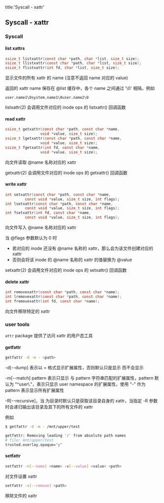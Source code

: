 title:'Syscall - xattr'
## Syscall - xattr

### Syscall

#### list xattrs

```c
ssize_t listxattr(const char *path, char *list, size_t size);
ssize_t llistxattr(const char *path, char *list, size_t size);
ssize_t flistxattr(int fd, char *list, size_t size);
```

显示文件的所有 xattr 的 name (注意不返回 name 对应的 value)

返回的 xattr name 保存在 @list 缓存中，各个 name 之间通过 '\0' 相隔，例如

```
user.name1\0system.name1\0user.name2\0
```

listxattr(2) 会调用文件对应的 inode ops 的 listxattr() 回调函数


#### read xattr

```c
ssize_t getxattr(const char *path, const char *name,
                void *value, size_t size);
ssize_t lgetxattr(const char *path, const char *name,
                void *value, size_t size);
ssize_t fgetxattr(int fd, const char *name,
                void *value, size_t size);
```

向文件读取 @name 名称对应的 xattr

getxattr(2) 会调用文件对应的 inode ops 的 getxattr() 回调函数


#### write xattr

```c
int setxattr(const char *path, const char *name,
         const void *value, size_t size, int flags);
int lsetxattr(const char *path, const char *name,
         const void *value, size_t size, int flags);
int fsetxattr(int fd, const char *name,
         const void *value, size_t size, int flags);
```

向文件写入 @name 名称对应的 xattr

当 @flags 参数默认为 0 时

- 若对应的 inode 还没有 @name 名称的 xattr，那么会为该文件创建对应的 xattr
- 否则会将该 inode 的 @name 名称的 xattr 的值替换为 @value

setxattr(2) 会调用文件对应的 inode ops 的 setxattr() 回调函数


#### delete xattr

```c
int removexattr(const char *path, const char *name);
int lremovexattr(const char *path, const char *name);
int fremovexattr(int fd, const char *name);
```

向文件移除特定的 xattr


### user tools

`attr` package 提供了访问 xattr 的用户态工具

#### getfattr

```sh
getfattr -d -m - <path>
```

-d[--dump] 表示以 <name>=<value> 格式显示扩展属性，否则默认只是显示 <name> 而不会显示 <value>

-m[--match] pattern 表示只显示 <name> 与 pattern 字符串匹配的扩展属性，pattern 默认为 "^user\\."，表示只显示 user namespace 的扩展属性，使用 "-" 作为 pattern 表示显示所有扩展属性

-R[--recursive]，当 <path> 为目录时默认只是获取该目录自身的 xattr，当指定 -R 参数时会递归输出该目录及其下的所有文件的 xattr


例如

```sh
$ getfattr -d -m - /mnt/upper/test

getfattr: Removing leading '/' from absolute path names
# file: mnt/upper/test
trusted.overlay.opaque="y"
```


#### setfattr

```sh
setfattr -n[--name] <name> -v[--value] <value> <path>
```

对文件设置 xattr


```sh
setfattr -x[--remove] <path>
```

移除文件的 xattr


